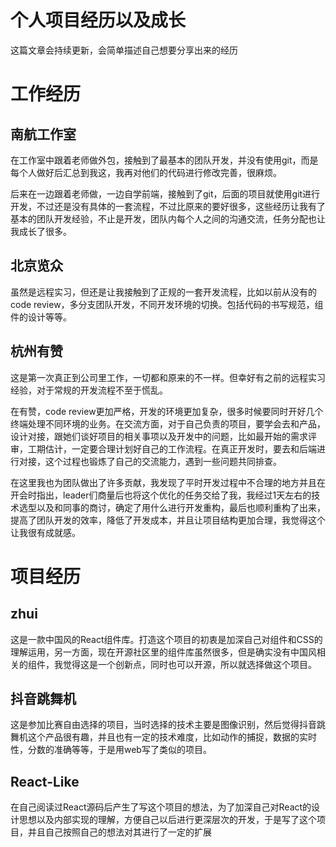 # 个人项目经历以及成长

这篇文章会持续更新，会简单描述自己想要分享出来的经历

# 工作经历

## 南航工作室

在工作室中跟着老师做外包，接触到了最基本的团队开发，并没有使用git，而是每个人做好后汇总到我这，我再对他们的代码进行修改完善，很麻烦。

后来在一边跟着老师做，一边自学前端，接触到了git，后面的项目就使用git进行开发，不过还是没有具体的一套流程，不过比原来的要好很多，这些经历让我有了基本的团队开发经验，不止是开发，团队内每个人之间的沟通交流，任务分配也让我成长了很多。

## 北京览众

虽然是远程实习，但还是让我接触到了正规的一套开发流程，比如以前从没有的code review，多分支团队开发，不同开发环境的切换。包括代码的书写规范，组件的设计等等。

## 杭州有赞

这是第一次真正到公司里工作，一切都和原来的不一样。但幸好有之前的远程实习经验，对于常规的开发流程不至于慌乱。

在有赞，code review更加严格，开发的环境更加复杂，很多时候要同时开好几个终端处理不同环境的业务。在交流方面，对于自己负责的项目，要学会去和产品，设计对接，跟她们谈好项目的相关事项以及开发中的问题，比如最开始的需求评审，工期估计，一定要合理计划好自己的工作流程。在真正开发时，要去和后端进行对接，这个过程也锻炼了自己的交流能力，遇到一些问题共同排查。

在这里我也为团队做出了许多贡献，我发现了平时开发过程中不合理的地方并且在开会时指出，leader们商量后也将这个优化的任务交给了我，我经过1天左右的技术选型以及和同事的商讨，确定了用什么进行开发重构，最后也顺利重构了出来，提高了团队开发的效率，降低了开发成本，并且让项目结构更加合理，我觉得这个让我很有成就感。

# 项目经历

## zhui

这是一款中国风的React组件库。打造这个项目的初衷是加深自己对组件和CSS的理解运用，另一方面，现在开源社区里的组件库虽然很多，但是确实没有中国风相关的组件，我觉得这是一个创新点，同时也可以开源，所以就选择做这个项目。

## 抖音跳舞机

这是参加比赛自由选择的项目，当时选择的技术主要是图像识别，然后觉得抖音跳舞机这个产品很有趣，并且也有一定的技术难度，比如动作的捕捉，数据的实时性，分数的准确等等，于是用web写了类似的项目。

## React-Like

在自己阅读过React源码后产生了写这个项目的想法，为了加深自己对React的设计思想以及内部实现的理解，方便自己以后进行更深层次的开发，于是写了这个项目，并且自己按照自己的想法对其进行了一定的扩展